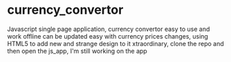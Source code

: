 # currency_convertor
Javascript single page application, currency convertor easy to use and work offline can be updated easy with currency prices changes, using HTML5 to add new and strange design to it xtraordinary, clone the repo and then open the   js_app, I'm still working on the app 
